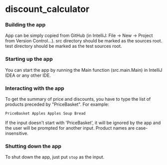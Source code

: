 # discount_calculator

### Building the app
App can be simply copied from GitHub (in IntelliJ: File -> New -> Project from Version Control...).
src directory should be marked as the sources root.
test directory should be marked as the test sources root.

### Starting up the app
You can start the app by running the Main function (src.main.Main) in IntelliJ IDEA or any other IDE.

### Interacting with the app
To get the summary of price and discounts, you have to type the list of products preceded by "PriceBasket".
For example:

`PriceBasket Apples Apples Soup Bread`

If the input doesn't start with 'PriceBasket', it will be ignored by the app and the user will be prompted for another input.
Product names are case-insensitive.

### Shutting down the app
To shut down the app, just put
`stop`
as the input.